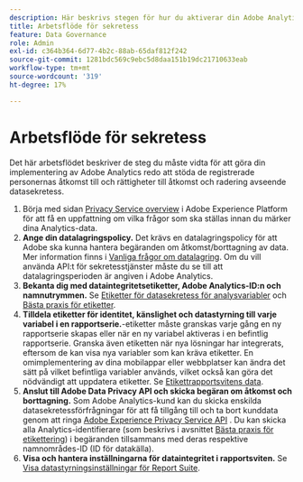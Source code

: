 ```yaml
---
description: Här beskrivs stegen för hur du aktiverar din Adobe Analytics-implementering för att ge stöd åt de registrerade för åtkomst till och radering av data.
title: Arbetsflöde för sekretess
feature: Data Governance
role: Admin
exl-id: c364b364-6d77-4b2c-88ab-65daf812f242
source-git-commit: 1281bdc569c9ebc5d8daa151b19dc21710633eab
workflow-type: tm+mt
source-wordcount: '319'
ht-degree: 17%

---
```


# Arbetsflöde för sekretess

Det här arbetsflödet beskriver de steg du måste vidta för att göra din implementering av Adobe Analytics redo att stöda de registrerade personernas åtkomst till och rättigheter till åtkomst och radering avseende datasekretess.

1. Börja med sidan [Privacy Service overview](https://experienceleague.adobe.com/docs/experience-platform/privacy/home.html) i Adobe Experience Platform för att få en uppfattning om vilka frågor som ska ställas innan du märker dina Analytics-data.
1. **Ange din datalagringspolicy.** Det krävs en datalagringspolicy för att Adobe ska kunna hantera begäranden om åtkomst/borttagning av data.  Mer information finns i [Vanliga frågor om datalagring](/help/technotes/data-retention.md). Om du vill använda API:t för sekretesstjänster måste du se till att datalagringsperioden är angiven i Adobe Analytics.
1. **Bekanta dig med dataintegritetsetiketter, Adobe Analytics-ID:n och namnutrymmen.** Se [Etiketter för datasekretess för analysvariabler](/help/admin/admin/c-data-governance/data-labeling/gdpr-labels.md) och [Bästa praxis för etiketter](/help/admin/admin/c-data-governance/data-labeling/gdpr-analytics-ids.md).
1. **Tilldela etiketter för identitet, känslighet och datastyrning till varje variabel i en rapportserie.**-etiketter måste granskas varje gång en ny rapportserie skapas eller när en ny variabel aktiveras i en befintlig rapportserie. Granska även etiketten när nya lösningar har integrerats, eftersom de kan visa nya variabler som kan kräva etiketter. En omimplementering av dina mobilappar eller webbplatser kan ändra det sätt på vilket befintliga variabler används, vilket också kan göra det nödvändigt att uppdatera etiketter. Se [Etikettrapportsvitens data](/help/admin/admin/c-data-governance/data-labeling/gdpr-namespaces.md).
1. **Anslut till Adobe Data Privacy API och skicka begäran om åtkomst och borttagning.** Som Adobe Analytics-kund kan du skicka enskilda datasekretessförfrågningar för att få tillgång till och ta bort kunddata genom att ringa [Adobe Experience Privacy Service API](https://experienceleague.adobe.com/docs/experience-platform/privacy/api/overview.html) . Du kan skicka alla Analytics-identifierare (som beskrivs i avsnittet [Bästa praxis för etikettering](/help/admin/admin/c-data-governance/data-labeling/gdpr-analytics-ids.md)) i begäranden tillsammans med deras respektive namnområdes-ID (ID för datakälla).
1. **Visa och hantera inställningarna för dataintegritet i rapportsviten.** Se [Visa datastyrningsinställningar för Report Suite](/help/admin/admin/c-data-governance/data-labeling/gdpr-view-settings.md).

